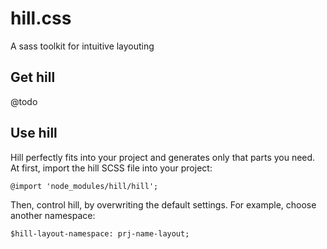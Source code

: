 # hill.css

A sass toolkit for intuitive layouting

## Get hill

@todo

## Use hill

Hill perfectly fits into your project and generates only that parts you need.
At first, import the hill SCSS file into your project:

```
@import 'node_modules/hill/hill';
```

Then, control hill, by overwriting the default settings. For example, choose another namespace:

```
$hill-layout-namespace: prj-name-layout;
```
